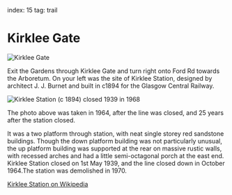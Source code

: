 index: 15
tag: trail

# Kirklee Gate

![Kirklee Gate](image:kirklee-gate.jpg)

Exit the Gardens through Kirklee Gate and turn right
onto Ford Rd towards the Arboretum. On your left was
the site of Kirklee Station, designed by architect J. J.
Burnet and built in c1894 for the Glasgow Central
Railway.

![Kirklee Station (c 1894) closed 1939 in 1968](image:kirklee-station-1968.jpg)

The photo above was taken in 1964, after the line was closed, and 25 years
after the station closed.

It was a two platform through station, with neat single
storey red sandstone buildings. Though the down
platform building was not particularly unusual, the up
platform building was supported at the rear on massive
rustic walls, with recessed arches and had a little semi-octagonal
porch at the east end. Kirklee Station closed
on 1st May 1939, and the line closed down in October
1964.The station was demolished in 1970.

[Kirklee Station on Wikipedia](/wiki/Kirklee_railway_station)
